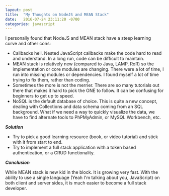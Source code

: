 ```yaml
---
layout: post
title:  "My Thoughts on NodeJS and MEAN Stack"
date:   2016-07-24 23:11:20 -0700
categories: javascript
---
```

I personally found that NodeJS and MEAN stack have a steep learning curve and other cons:

- Callbacks hell. Nested JavaScript callbacks make the code hard to read and understand. In a long run, code can be difficult to maintain.
- MEAN stack is relatively new (compared to Java, LAMP,  RoR) so the implementation or core modules are changing. There were a lot of time, I run into missing modules or dependencies. I found myself a lot of time trying to fix them, rather than coding.
- Sometimes the more is not the merrier. There are so many tutorials out there that makes it hard to pick the ONE to follow.  It can be confusing for beginners to get up to speed.
- NoSQL is the default database of choice. This is quite a new concept, dealing with Collections and data schema coming from an SQL background. What if we need a way to quickly visualize the data, we have to find alternate tools to PhPMyAdmin, or MySQL Workbench, etc.

***Solution***
- Try to pick a good learning resource (book, or video tutorial) and stick with it from start to end.
- Try to implement a full stack application with a token based authentication, or a CRUD functionality.

***Conclusion***

While MEAN stack is new kid in the block. It is growing very fast. With the ability to use a single language (Yeah I'm talking about you, JavaScript) on both client and server sides, it is much easier to become a full stack developer.